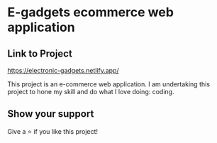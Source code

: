 # E-gadgets ecommerce web application

## Link to Project
https://electronic-gadgets.netlify.app/

This project is an e-commerce web application. I am undertaking this project to hone my skill and do what I love doing: coding.

## Show your support

Give a ⭐️ if you like this project!
